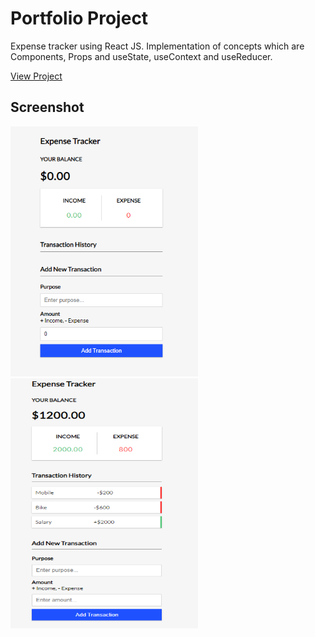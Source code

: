 # Portfolio Project

Expense tracker using React JS.
Implementation of concepts which are Components, Props and useState, useContext and useReducer.

<a href="https://majidalykhan-expense-tracker.netlify.app">View Project</a>


<h2>Screenshot</h2>

<p float="left">
 <img src="src/assets/images/1.PNG" width="300" height="400">
  <img src="src/assets/images/2.PNG" width="300" height="400">
</p>
